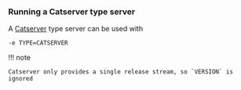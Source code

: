 
### Running a Catserver type server

A [Catserver](http://catserver.moe/) type server can be used with

    -e TYPE=CATSERVER

!!! note

    Catserver only provides a single release stream, so `VERSION` is ignored
